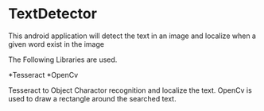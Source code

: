 # TextDetector
This android application will detect the text in an image and localize when a given word exist in the image

The Following Libraries are used.

*Tesseract
*OpenCv

Tesseract to Object Charactor recognition and localize the text.
OpenCv is used to draw a rectangle around the searched text.
